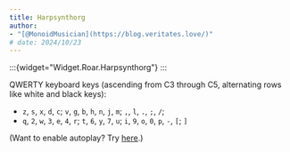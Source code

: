 ```yaml
---
title: Harpsynthorg
author:
- "[@MonoidMusician](https://blog.veritates.love/)"
# date: 2024/10/23
---
```


:::{widget="Widget.Roar.Harpsynthorg"}
:::

QWERTY keyboard keys (ascending from C3 through C5, alternating rows like white and black keys):

- `z`, `s`, `x`, `d`, `c`; `v`, `g`, `b`, `h`, `n`, `j`, `m`; `,`, `l`, `.`, `;`, `/`;
- `q`, `2`, `w`, `3`, `e`, `4`, `r`; `t`, `6`, `y`, `7`, `u`; `i`, `9`, `o`, `0`, `p`, `-`, `[`; `]`

(Want to enable autoplay? Try [here](autoplay.html).)
